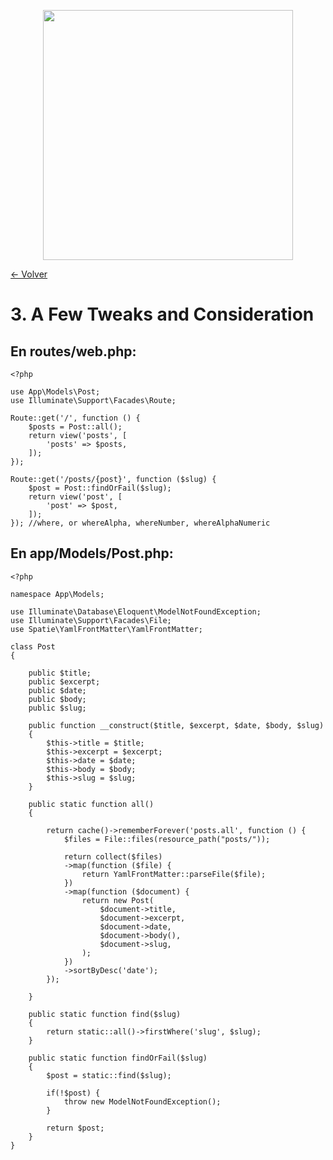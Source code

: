 <p align="center"><a href="https://laravel.com" target="_blank"><img src="https://raw.githubusercontent.com/laravel/art/master/logo-lockup/5%20SVG/2%20CMYK/1%20Full%20Color/laravel-logolockup-cmyk-red.svg" width="400"></a></p>

[<- Volver](../../README.md)

# 3. A Few Tweaks and Consideration

## En routes/web.php:

    <?php

    use App\Models\Post;
    use Illuminate\Support\Facades\Route;

    Route::get('/', function () {
        $posts = Post::all();
        return view('posts', [
            'posts' => $posts,
        ]);
    });

    Route::get('/posts/{post}', function ($slug) {
        $post = Post::findOrFail($slug);
        return view('post', [
            'post' => $post,
        ]);
    }); //where, or whereAlpha, whereNumber, whereAlphaNumeric

## En app/Models/Post.php:

    <?php

    namespace App\Models;

    use Illuminate\Database\Eloquent\ModelNotFoundException;
    use Illuminate\Support\Facades\File;
    use Spatie\YamlFrontMatter\YamlFrontMatter;

    class Post 
    {

        public $title;
        public $excerpt;
        public $date;
        public $body;
        public $slug;

        public function __construct($title, $excerpt, $date, $body, $slug)
        {
            $this->title = $title;
            $this->excerpt = $excerpt;
            $this->date = $date;
            $this->body = $body;
            $this->slug = $slug;
        }

        public static function all()
        {
            
            return cache()->rememberForever('posts.all', function () {
                $files = File::files(resource_path("posts/"));

                return collect($files)
                ->map(function ($file) {
                    return YamlFrontMatter::parseFile($file);
                })
                ->map(function ($document) {
                    return new Post(
                        $document->title,
                        $document->excerpt,
                        $document->date,
                        $document->body(),
                        $document->slug,
                    );
                })
                ->sortByDesc('date');
            });

        }

        public static function find($slug) 
        {
            return static::all()->firstWhere('slug', $slug);     
        }

        public static function findOrFail($slug) 
        {
            $post = static::find($slug);

            if(!$post) {
                throw new ModelNotFoundException();
            }

            return $post;
        }
    }
